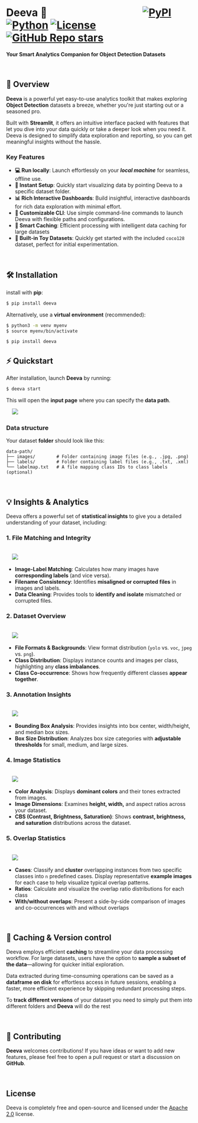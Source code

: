 # Deeva 🚀   &nbsp;&nbsp;&nbsp;&nbsp;&nbsp;&nbsp;&nbsp;&nbsp;&nbsp;&nbsp;&nbsp;&nbsp;&nbsp;&nbsp;&nbsp;&nbsp;&nbsp;&nbsp;&nbsp;&nbsp;&nbsp;&nbsp;&nbsp;&nbsp;&nbsp;&nbsp;&nbsp;&nbsp;&nbsp;&nbsp;&nbsp;&nbsp;&nbsp;&nbsp;&nbsp;&nbsp;&nbsp;  [![PyPI](https://img.shields.io/pypi/v/deeva.svg)](https://pypi.org/project/deeva/) [![Python](https://img.shields.io/badge/python-3.11-blue.svg)](https://www.python.org/) [![License](https://img.shields.io/badge/license-Apache%202.0-green.svg)](https://www.apache.org/licenses/LICENSE-2.0) [![GitHub Repo stars](https://img.shields.io/github/stars/vbyan/deeva?style=social)](https://github.com/vbyan/deeva)

**Your Smart Analytics Companion for Object Detection Datasets**

<br>

## 🎯 Overview

**Deeva** is a powerful yet easy-to-use analytics toolkit that makes exploring **Object Detection** datasets a breeze, whether you're just starting out or a seasoned pro. 

Built with **Streamlit**, it offers an intuitive interface packed with features that let you dive into your data quickly or take a deeper look when you need it.
Deeva is designed to simplify data exploration and reporting, so you can get meaningful insights without the hassle.

### Key Features

- **💻 Run locally**: Launch effortlessly on your **_local machine_** for seamless, offline use.
- **🚀 Instant Setup**: Quickly start visualizing data by pointing Deeva to a specific dataset folder.
- **📊 Rich Interactive Dashboards**: Build insightful, interactive dashboards for rich data exploration with minimal effort.
- **🎨 Customizable CLI**: Use simple command-line commands to launch Deeva with flexible paths and configurations.
- **💾 Smart Caching**: Efficient processing with intelligent data caching for large datasets
- **🎲 Built-in Toy Datasets**: Quickly get started with the included `coco128` dataset, perfect for initial experimentation.

<br>

## 🛠 Installation

install with **pip**:

```bash
$ pip install deeva
```

Alternatively, use a **virtual environment** (recommended):

```bash
$ python3 -m venv myenv
$ source myenv/bin/activate

$ pip install deeva
```

## ⚡ Quickstart
After installation, launch **Deeva** by running:

```bash
$ deeva start
```

This will open the **input page** where you can specify the **data path**.

&nbsp;&nbsp;&nbsp;&nbsp;<img src="https://raw.githubusercontent.com/vbyan/deeva/main/assets/input_page.gif"></img>

### Data structure

Your dataset **folder** should look like this:

```plaintext
data-path/
├── images/        # Folder containing image files (e.g., .jpg, .png)
├── labels/        # Folder containing label files (e.g., .txt, .xml)
└── labelmap.txt   # A file mapping class IDs to class labels (optional)
```
<br>

## 💡 Insights & Analytics

Deeva offers a powerful set of **statistical insights** to give you a detailed understanding of your dataset, including:

### 1. **File Matching and Integrity**

<br> &nbsp;&nbsp;&nbsp;&nbsp;<img src="https://raw.githubusercontent.com/vbyan/deeva/main/assets/data_match.gif">

- **Image-Label Matching**: Calculates how many images have **corresponding labels** (and vice versa).
- **Filename Consistency**: Identifies **misaligned or corrupted files** in images and labels.
- **Data Cleaning**: Provides tools to **identify and isolate** mismatched or corrupted files.


### 2. **Dataset Overview**

<br> &nbsp;&nbsp;&nbsp;&nbsp;<img src="https://raw.githubusercontent.com/vbyan/deeva/main/assets/overall.gif">

- **File Formats & Backgrounds**: View format distribution (`yolo` vs. `voc`, `jpeg` vs. `png`).
- **Class Distribution**: Displays instance counts and images per class, highlighting any **class imbalances**.
- **Class Co-occurrence**: Shows how frequently different classes **appear together**.


### 3. **Annotation Insights**

<br> &nbsp;&nbsp;&nbsp;&nbsp;<img src="https://raw.githubusercontent.com/vbyan/deeva/main/assets/annotations.gif">

- **Bounding Box Analysis**: Provides insights into box center, width/height, and median box sizes.
- **Box Size Distribution**: Analyzes box size categories with **adjustable thresholds** for small, medium, and large sizes.


### 4. **Image Statistics**

<br> &nbsp;&nbsp;&nbsp;&nbsp;<img src="https://raw.githubusercontent.com/vbyan/deeva/main/assets/images.gif">

- **Color Analysis**: Displays **dominant colors** and their tones extracted from images.
- **Image Dimensions**: Examines **height, width,** and aspect ratios across your dataset.
- **CBS (Contrast, Brightness, Saturation)**: Shows **contrast, brightness, and saturation** distributions across the dataset.


### 5. **Overlap Statistics**

<br> &nbsp;&nbsp;&nbsp;&nbsp;<img src="https://raw.githubusercontent.com/vbyan/deeva/main/assets/overlaps.gif">

- **Cases**: Classify and **cluster** overlapping instances from two specific classes into `n` predefined cases. Display representative **example images** for each case to help visualize typical overlap patterns.
- **Ratios**: Calculate and visualize the overlap ratio distributions for each class
- **With/without overlaps**: Present a side-by-side comparison of images and co-occurrences with and without overlaps

<br>

## 🔖 **Caching & Version control**

Deeva employs efficient **caching** to streamline your data processing workflow. For large datasets, users have the option to **sample a subset of the data**—allowing for quicker initial exploration. 

Data extracted during time-consuming operations can be saved as a **dataframe on disk** for effortless access in future sessions, enabling a faster, more efficient experience by skipping redundant processing steps.

To **track different versions** of your dataset you need to simply put them into different folders and **Deeva** will do the rest

<br>

## 🌟 **Contributing**

**Deeva** welcomes contributions! If you have ideas or want to add new features, please feel free to open a pull request or start a discussion on **GitHub**. 

<br>

## License

Deeva is completely free and open-source and licensed under the [Apache 2.0](https://www.apache.org/licenses/LICENSE-2.0) license.



